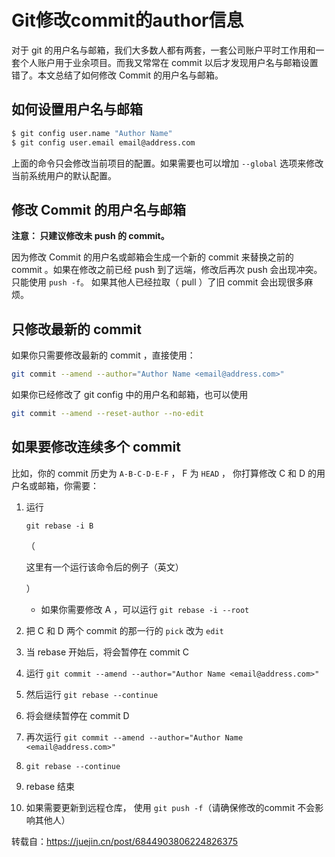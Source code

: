 # Git修改commit的author信息

对于 git 的用户名与邮箱，我们大多数人都有两套，一套公司账户平时工作用和一套个人账户用于业余项目。而我又常常在 commit 以后才发现用户名与邮箱设置错了。本文总结了如何修改 Commit 的用户名与邮箱。

## 如何设置用户名与邮箱

```bash
$ git config user.name "Author Name"
$ git config user.email email@address.com
```

上面的命令只会修改当前项目的配置。如果需要也可以增加 `--global` 选项来修改当前系统用户的默认配置。

## 修改 Commit 的用户名与邮箱

**注意： 只建议修改未 push 的 commit。**

因为修改 Commit 的用户名或邮箱会生成一个新的 commit 来替换之前的 commit 。如果在修改之前已经 push 到了远端，修改后再次 push 会出现冲突。 只能使用 `push -f`。 如果其他人已经拉取（ pull ）了旧 commit 会出现很多麻烦。

## 只修改最新的 commit

如果你只需要修改最新的 commit ，直接使用：

```bash
git commit --amend --author="Author Name <email@address.com>"
```

如果你已经修改了 git config 中的用户名和邮箱，也可以使用

```bash
git commit --amend --reset-author --no-edit
```

## 如果要修改连续多个 commit

比如，你的 commit 历史为 `A-B-C-D-E-F` ， F 为 `HEAD` ， 你打算修改 C 和 D 的用户名或邮箱，你需要：

1. 运行 

   ```
   git rebase -i B
   ```

    （

   这里有一个运行该命令后的例子（英文）

   ）

   - 如果你需要修改 A ，可以运行 `git rebase -i --root`

2. 把 C 和 D 两个 commit 的那一行的 `pick` 改为 `edit`

3. 当 rebase 开始后，将会暂停在 commit C

4. 运行 `git commit --amend --author="Author Name <email@address.com>"`

5. 然后运行 `git rebase --continue`

6. 将会继续暂停在 commit D

7. 再次运行 `git commit --amend --author="Author Name <email@address.com>"`

8. `git rebase --continue`

9. rebase 结束

10. 如果需要更新到远程仓库， 使用 `git push -f`（请确保修改的commit 不会影响其他人）

转载自：https://juejin.cn/post/6844903806224826375
